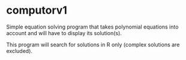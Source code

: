 # computorv1

Simple equation solving program that takes polynomial equations into account and will have to display its solution(s).

This program will search for solutions in R only (complex solutions are excluded).
